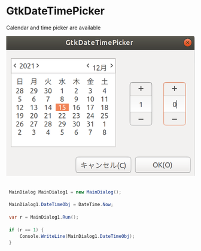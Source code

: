 # GtkDateTimePicker

Calendar and time picker are available

![alt text](./GtkDateTimePicker/readMe/1.png)

```cs

 MainDialog MainDialog1 = new MainDialog();

 MainDialog1.DateTimeObj = DateTime.Now;

 var r = MainDialog1.Run();

 if (r == 1) {
     Console.WriteLine(MainDialog1.DateTimeObj);
 }

```
